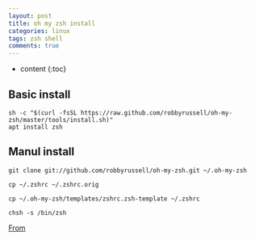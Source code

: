 ```yaml
---
layout: post
title: oh my zsh install
categories: linux
tags: zsh shell
comments: true
---
```


* content
{:toc}

## Basic install

```
sh -c "$(curl -fsSL https://raw.github.com/robbyrussell/oh-my-zsh/master/tools/install.sh)"
apt install zsh
```

## Manul install

```
git clone git://github.com/robbyrussell/oh-my-zsh.git ~/.oh-my-zsh

cp ~/.zshrc ~/.zshrc.orig

cp ~/.oh-my-zsh/templates/zshrc.zsh-template ~/.zshrc

chsh -s /bin/zsh
```

[From](https://github.com/robbyrussell/oh-my-zsh/)

